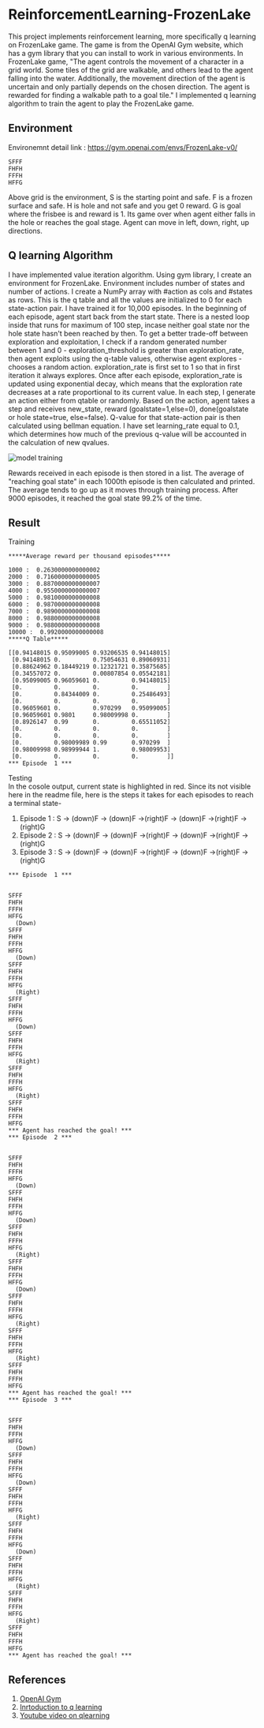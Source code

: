 # ReinforcementLearning-FrozenLake

This project implements reinforcement learning, more specifically q learning on FrozenLake game.
The game is from the OpenAI Gym website, which has a gym library that you can install to work in 
various environments. In FrozenLake game, "The agent controls the movement of a character in a grid world. Some
tiles of the grid are walkable, and others lead to the agent falling into the water. 
Additionally, the movement direction of the agent is uncertain and only partially depends on the 
chosen direction. The agent is rewarded for finding a walkable path to a goal tile." I implemented q learning algorithm to train the agent to play the FrozenLake game.


## Environment 

Environemnt detail link : https://gym.openai.com/envs/FrozenLake-v0/

```
SFFF
FHFH
FFFH
HFFG
```
Above grid is the environment, S is the starting point and safe. F is a frozen surface and safe.
H is hole and not safe and you get 0 reward. G is goal where the frisbee is and reward is 1. Its game over
when agent either falls in the hole or reaches the goal stage. Agent can move in left, down, right, up directions.

## Q learning Algorithm 

I have implemented value iteration algorithm. Using gym library, I create an environment for FrozenLake.
Environment includes number of states and number of actions. I create a NumPy array with #action as cols and #states as rows.
This is the q table and all the values are initialized to 0 for each state-action pair. I have trained it for
10,000 episodes. In the beginning of each episode, agent start back from the start state. There is a nested loop inside
that runs for maximum of 100 step, incase neither goal state nor the hole state hasn't been reached by then. To get a 
better trade-off between exploration and exploitation, I check if a random generated number between 1 and 0 - exploration_threshold
is greater than exploration_rate, then agent exploits using the q-table values, otherwise agent explores - chooses a
random action. exploration_rate is first set to 1 so that in first iteration it always explores. Once after each
episode, exploration_rate is updated using exponential decay, which means that the exploration rate decreases 
at a rate proportional to its current value. In each step, I generate an action either from qtable or randomly.
Based on the action, agent takes a step and receives new_state, reward (goalstate=1,else=0), done(goalstate or 
hole state=true, else=false). Q-value for that state-action pair is then calculated using bellman equation.
I have set learning_rate equal to 0.1, which determines how much of the previous q-value will be accounted in the
calculation of new qvalues.
 
![model training](images/formula.PNG)

Rewards received in each episode is then stored in a list. The average of "reaching goal state" in
each 1000th episode is then calculated and printed. The average tends to go up as it moves through
training process. After 9000 episodes, it reached the goal state 99.2% of the time.

## Result
 
Training

```
*****Average reward per thousand episodes*****

1000 :  0.2630000000000002
2000 :  0.7160000000000005
3000 :  0.8870000000000007
4000 :  0.9550000000000007
5000 :  0.9810000000000008
6000 :  0.9870000000000008
7000 :  0.9890000000000008
8000 :  0.9880000000000008
9000 :  0.9880000000000008
10000 :  0.9920000000000008
*****Q Table*****

[[0.94148015 0.95099005 0.93206535 0.94148015]
 [0.94148015 0.         0.75054631 0.89060931]
 [0.88624962 0.18449219 0.12321721 0.35875685]
 [0.34557072 0.         0.00807854 0.05542181]
 [0.95099005 0.96059601 0.         0.94148015]
 [0.         0.         0.         0.        ]
 [0.         0.84344009 0.         0.25486493]
 [0.         0.         0.         0.        ]
 [0.96059601 0.         0.970299   0.95099005]
 [0.96059601 0.9801     0.98009998 0.        ]
 [0.8926147  0.99       0.         0.65511052]
 [0.         0.         0.         0.        ]
 [0.         0.         0.         0.        ]
 [0.         0.98009989 0.99       0.970299  ]
 [0.98009998 0.98999944 1.         0.98009953]
 [0.         0.         0.         0.        ]]
*** Episode  1 ***

```

Testing \
In the cosole output, current state is highlighted in red. Since its not visible
here in the readme file, here is the steps it takes for each episodes to reach a terminal state-

1. Episode 1 : S -> (down)F -> (down)F ->(right)F -> (down)F ->(right)F -> (right)G
1. Episode 2 : S -> (down)F -> (down)F ->(right)F -> (down)F ->(right)F -> (right)G
1. Episode 3 : S -> (down)F -> (down)F ->(right)F -> (down)F ->(right)F -> (right)G

```
*** Episode  1 ***


SFFF
FHFH
FFFH
HFFG
  (Down)
SFFF
FHFH
FFFH
HFFG
  (Down)
SFFF
FHFH
FFFH
HFFG
  (Right)
SFFF
FHFH
FFFH
HFFG
  (Down)
SFFF
FHFH
FFFH
HFFG
  (Right)
SFFF
FHFH
FFFH
HFFG
  (Right)
SFFF
FHFH
FFFH
HFFG
*** Agent has reached the goal! ***
*** Episode  2 ***


SFFF
FHFH
FFFH
HFFG
  (Down)
SFFF
FHFH
FFFH
HFFG
  (Down)
SFFF
FHFH
FFFH
HFFG
  (Right)
SFFF
FHFH
FFFH
HFFG
  (Down)
SFFF
FHFH
FFFH
HFFG
  (Right)
SFFF
FHFH
FFFH
HFFG
  (Right)
SFFF
FHFH
FFFH
HFFG
*** Agent has reached the goal! ***
*** Episode  3 ***


SFFF
FHFH
FFFH
HFFG
  (Down)
SFFF
FHFH
FFFH
HFFG
  (Down)
SFFF
FHFH
FFFH
HFFG
  (Right)
SFFF
FHFH
FFFH
HFFG
  (Down)
SFFF
FHFH
FFFH
HFFG
  (Right)
SFFF
FHFH
FFFH
HFFG
  (Right)
SFFF
FHFH
FFFH
HFFG
*** Agent has reached the goal! ***
```


## References

1. [OpenAI Gym](https://gym.openai.com/docs/)
2. [Inrtoduction to q learning](https://towardsdatascience.com/introduction-to-q-learning-88d1c4f2b49c)
3. [Youtube video on qlearning](https://www.youtube.com/watch?v=nyjbcRQ-uQ8&list=PLZbbT5o_s2xoWNVdDudn51XM8lOuZ_Njv&index=1)
